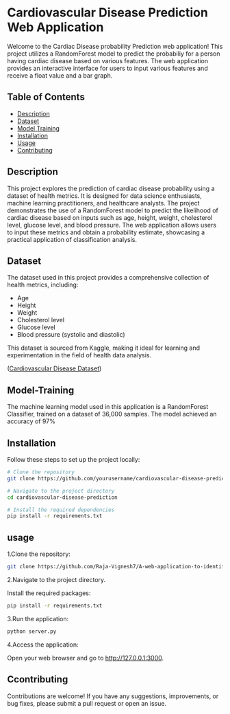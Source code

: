 # Cardiovascular Disease Prediction Web Application

Welcome to the Cardiac Disease probability Prediction web application! This project utilizes a RandomForest model to predict the probabiliy for a person having cardiac disease based on various features. The web application provides an interactive interface for users to input various  features and receive a float value and a bar graph.

## Table of Contents

- [Description](#description)
- [Dataset](#dataset)
- [Model Training](#Model-Training)
- [Installation](#installation)
- [Usage](#usage)
- [Contributing](#contributing)

## Description
This project explores the prediction of cardiac disease probability using a dataset of health metrics. It is designed for data science enthusiasts, machine learning practitioners, and healthcare analysts. The project demonstrates the use of a RandomForest model to predict the likelihood of cardiac disease based on inputs such as age, height, weight, cholesterol level, glucose level, and blood pressure. The web application allows users to input these metrics and obtain a probability estimate, showcasing a practical application of classification analysis.

## Dataset

The dataset used in this project provides a comprehensive collection of health metrics, including:

- Age
- Height
- Weight
- Cholesterol level
- Glucose level
- Blood pressure (systolic and diastolic)

This dataset is sourced from Kaggle, making it ideal for learning and experimentation in the field of health data analysis.

([Cardiovascular Disease Dataset](https://www.kaggle.com/datasets/akshatshaw7/cardiovascular-disease-dataset))

## Model-Training
The machine learning model used in this application is a RandomForest Classifier, trained on a dataset of 36,000 samples. The model achieved an accuracy of 97%
## Installation

Follow these steps to set up the project locally:

```bash
# Clone the repository
git clone https://github.com/yourusername/cardiovascular-disease-prediction.git

# Navigate to the project directory
cd cardiovascular-disease-prediction

# Install the required dependencies
pip install -r requirements.txt
```
## usage
1.Clone the repository:
```bash
git clone https://github.com/Raja-Vignesh7/A-web-application-to-identify-probability-of-cardiac-disease-.git
```
2.Navigate to the project directory.

Install the required packages:

```bash
pip install -r requirements.txt
```
3.Run the application:
```bash
python server.py
```
4.Access the application:

Open your web browser and go to http://127.0.0.1:3000.


## Ccontributing
Contributions are welcome! If you have any suggestions, improvements, or bug fixes, please submit a pull request or open an issue.